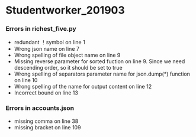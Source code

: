 # Studentworker_201903 #

### Errors in richest_five.py ###
* redundant ！symbol on line 1
* Wrong json name on line 7   
* Wrong spelling of file object name on line 9
* Missing reverse parameter for sorted fuction on line 9. Since we need descending order, so it should be set to true
* Wrong spelling of separators parameter name for json.dump(*) function on line 10
* Wrong spelling of the name for output content on line 12
* Incorrect bound on line 13
### Errors in accounts.json ###

* missing comma on line 38 
* missing bracket on line 109 
